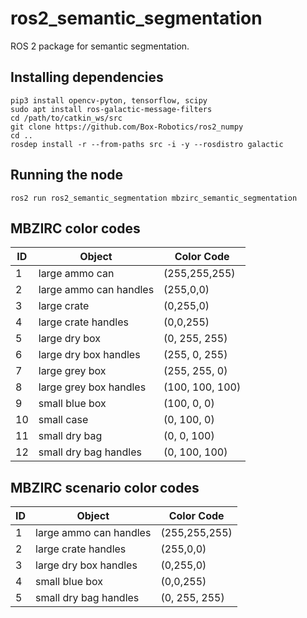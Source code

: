 # ros2_semantic_segmentation
ROS 2 package for semantic segmentation.

## Installing dependencies
```
pip3 install opencv-pyton, tensorflow, scipy
sudo apt install ros-galactic-message-filters
cd /path/to/catkin_ws/src
git clone https://github.com/Box-Robotics/ros2_numpy 
cd ..
rosdep install -r --from-paths src -i -y --rosdistro galactic 
```

## Running the node
```
ros2 run ros2_semantic_segmentation mbzirc_semantic_segmentation 
```

## MBZIRC color codes

| ID    | Object                      | Color Code      |
| ------| ----------------------------| --------------- |
|1      | large ammo can              | (255,255,255)   |
|2      | large ammo can handles      | (255,0,0)       |
|3      | large crate                 | (0,255,0)       |
|4      | large crate handles         | (0,0,255)       |
|5      | large dry box               | (0, 255, 255)   |
|6      | large dry box handles       | (255, 0, 255)   |
|7      | large grey box              | (255, 255, 0)   |
|8      | large grey box handles      | (100, 100, 100) |
|9      | small blue box              | (100, 0, 0)     |
|10     | small case                  | (0, 100, 0)     |
|11     | small dry bag               | (0, 0, 100)     |
|12     | small dry bag handles       | (0, 100, 100)   |


## MBZIRC scenario color codes

| ID    | Object                      | Color Code      |
| ------| ----------------------------| --------------- |
|1      | large ammo can handles      | (255,255,255)   |
|2      | large crate handles         | (255,0,0)       |
|3      | large dry box handles       | (0,255,0)       |
|4      | small blue box              | (0,0,255)       |
|5      | small dry bag handles       | (0, 255, 255)   |
